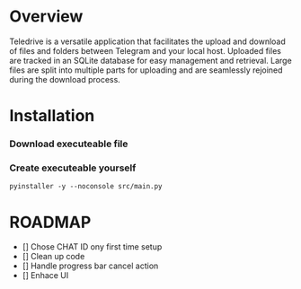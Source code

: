# Overview
Teledrive is a versatile application that facilitates the upload and download of files and folders between Telegram and your local host. Uploaded files are tracked in an SQLite database for easy management and retrieval. Large files are split into multiple parts for uploading and are seamlessly rejoined during the download process.

# Installation
### Download executeable file
### Create executeable yourself
`pyinstaller -y --noconsole src/main.py`

# ROADMAP
- [] Chose CHAT ID ony first time setup
- [] Clean up code
- [] Handle progress bar cancel action
- [] Enhace UI